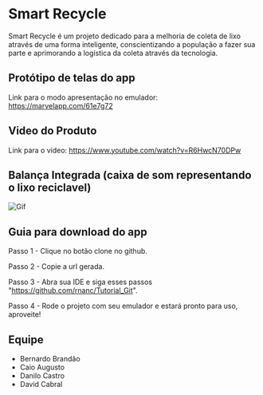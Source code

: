 # Smart Recycle

Smart Recycle é um projeto dedicado para a melhoria de coleta de lixo através de uma forma inteligente, conscientizando a população a fazer sua parte e aprimorando a logística da coleta através da tecnologia.

## Protótipo de telas do app

Link para o modo apresentação no emulador: https://marvelapp.com/61e7g72

## Video do Produto

Link para o video: https://www.youtube.com/watch?v=R6HwcN70DPw

## Balança Integrada (caixa de som representando o lixo reciclavel)

![Gif](https://github.com/caioaugustofb/Smart-Recycle/blob/master/GIF%20BALAN%C3%87A.gif)

## Guia para download do app

Passo 1 - Clique no botão clone no github.

Passo 2 - Copie a url gerada.

Passo 3 - Abra sua IDE e siga esses passos "https://github.com/rnanc/Tutorial_Git".

Passo 4 - Rode o projeto com seu emulador e estará pronto para uso, aproveite!

## Equipe

* Bernardo Brandão
* Caio Augusto
* Danilo Castro
* David Cabral
